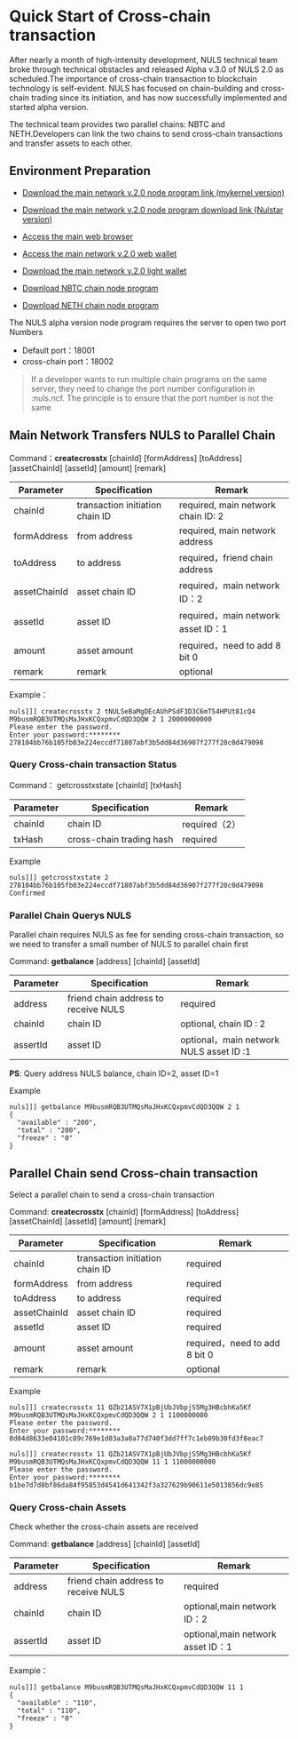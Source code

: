 # Quick Start of Cross-chain transaction

After nearly a month of high-intensity development, NULS technical team broke through technical obstacles and released Alpha v.3.0 of NULS 2.0 as scheduled.The importance of cross-chain transaction to blockchain technology is self-evident. NULS has focused on chain-building and cross-chain trading since its initiation, and has now successfully implemented and started alpha version.

The technical team provides two parallel chains: NBTC and NETH.Developers can link the two chains to send cross-chain transactions and transfer assets to each other.
## Environment Preparation

- [Download the main network v.2.0 node program link (mykernel version)](https://nuls-usa-west.oss-us-west-1.aliyuncs.com/pangu/NULS-Wallet-linux64-alpha3-main.tar.gz)

- [Download the main network v.2.0 node program download link (Nulstar version)](https://nuls-usa-west.oss-us-west-1.aliyuncs.com/pangu/NULS-Wallet-linux64-alpha3-main-nulstar.tar.gz)

- [Access the main web browser](http://alpha.nulscan.io/)

- [Access the main network v.2.0 web wallet](https://alpha.wallet.nuls.io/)

- [Download the main network v.2.0 light wallet]()

- [Download NBTC chain node program](https://nuls-usa-west.oss-us-west-1.aliyuncs.com/pangu/NULS-Wallet-linux64-alpha3-NBTC.tar.gz)

- [Download NETH chain node program](https://nuls-usa-west.oss-us-west-1.aliyuncs.com/pangu/NULS-Wallet-linux64-alpha3-NETH.tar.gz)

The NULS alpha version node program requires the server to open two port Numbers
- Default port：18001
- cross-chain port：18002

> If a developer wants to run multiple chain programs on the same server, they need to change the port number configuration in :nuls.ncf. The principle is to ensure that the port number is not the same

## Main Network Transfers NULS to Parallel Chain

Command：**createcrosstx** [chainId] [formAddress] [toAddress] [assetChainId] [assetId] [amount] [remark]

| Parameter    | Specification                 | Remark                             |
| ------------ | ----------------------------- | ---------------------------------- |
| chainId      | transaction initiation chain ID | required, main network chain ID: 2 |
| formAddress  | from address          | required, main network address     |
| toAddress    | to address           | required，friend chain address     |
| assetChainId | asset chain ID                | required，main network ID：2       |
| assetId      | asset ID                      | required，main network asset ID：1 |
| amount       | asset amount                  | required，need to add 8 bit 0      |
| remark       | remark                        | optional                           |

Example：

```
nuls]]] createcrosstx 2 tNULSeBaMgDEcAUhPSdF3D3C6mT54HPUt81cQ4 M9busmRQB3UTMQsMaJHxKCQxpmvCdQD3QQW 2 1 20000000000
Please enter the password.
Enter your password:********
278104bb76b105fb03e224eccdf71807abf3b5dd84d36907f277f20c0d479098
```

### Query Cross-chain transaction Status

Command： getcrosstxstate [chainId] [txHash]

| Parameter | Specification            | Remark        |
| --------- | ------------------------ | ------------- |
| chainId   | chain ID                 | required（2） |
| txHash    | cross-chain trading hash | required      |

Example

```
nuls]]] getcrosstxstate 2 278104bb76b105fb03e224eccdf71807abf3b5dd84d36907f277f20c0d479098
Confirmed
```



### Parallel Chain Querys NULS

Parallel chain requires NULS as  fee for sending cross-chain transaction, so we need to transfer a small number of NULS to parallel chain first

Command: **getbalance** [address] [chainId] [assetId]

| Parameter | Specification                        | Remark                                    |
| --------- | ------------------------------------ | ----------------------------------------- |
| address   | friend chain address to receive NULS | required                                  |
| chainId   | chain ID                             | optional, chain ID : 2                    |
| assertId  | asset ID                             | optional，main network NULS asset ID :1 |

**PS**: Query address NULS balance, chain ID=2, asset ID=1

Example

```
nuls]]] getbalance M9busmRQB3UTMQsMaJHxKCQxpmvCdQD3QQW 2 1
{
  "available" : "200",
  "total" : "200",
  "freeze" : "0"
}
```



## Parallel Chain send Cross-chain transaction

Select a parallel chain to send a cross-chain transaction

Command: **createcrosstx** [chainId] [formAddress] [toAddress] [assetChainId] [assetId] [amount] [remark]

| Parameter    | Specification                 | Remark                        |
| ------------ | ----------------------------- | ----------------------------- |
| chainId      | transaction initiation chain ID | required                      |
| formAddress  | from address          | required                      |
| toAddress    | to address           | required                      |
| assetChainId | asset chain ID                | required                      |
| assetId      | asset ID                      | required                      |
| amount       | asset amount                  | required，need to add 8 bit 0 |
| remark       | remark                        | optional                      |

Example

```
nuls]]] createcrosstx 11 QZb21ASV7X1pBjUbJVbpjS5Mg3HBcbhKa5Kf M9busmRQB3UTMQsMaJHxKCQxpmvCdQD3QQW 2 1 1100000000
Please enter the password.
Enter your password:********
0d04d8633e04101c89c769e1d03a3a0a77d740f3dd7ff7c1eb09b30fd3f8eac7

nuls]]] createcrosstx 11 QZb21ASV7X1pBjUbJVbpjS5Mg3HBcbhKa5Kf M9busmRQB3UTMQsMaJHxKCQxpmvCdQD3QQW 11 1 11000000000
Please enter the password.
Enter your password:********
b1be7d7d0bf86da84f95853d4541d641342f3a327629b90611e5013856dc9e85
```

### Query Cross-chain Assets

Check whether the cross-chain assets are received

Command: **getbalance** [address]  [chainId] [assetId]

| Parameter | Specification                        | Remark                            |
| --------- | ------------------------------------ | --------------------------------- |
| address   | friend chain address to receive NULS | required                          |
| chainId   | chain ID                             | optional,main network ID：2      |
| assertId  | asset ID                             | optional,main network asset ID：1 |

Example：

```
nuls]]] getbalance M9busmRQB3UTMQsMaJHxKCQxpmvCdQD3QQW 11 1
{
  "available" : "110",
  "total" : "110",
  "freeze" : "0"
}

```

